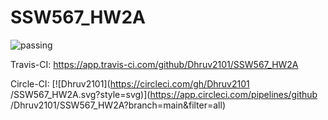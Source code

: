 # SSW567_HW2A
![passing](https://user-images.githubusercontent.com/82755401/218358621-8aa656ab-a7f0-4509-86d1-d567bf6e57fc.svg)

Travis-CI: https://app.travis-ci.com/github/Dhruv2101/SSW567_HW2A

Circle-CI: [![Dhruv2101](https://circleci.com/gh/Dhruv2101
/SSW567_HW2A.svg?style=svg)](https://app.circleci.com/pipelines/github
/Dhruv2101/SSW567_HW2A?branch=main&filter=all)
